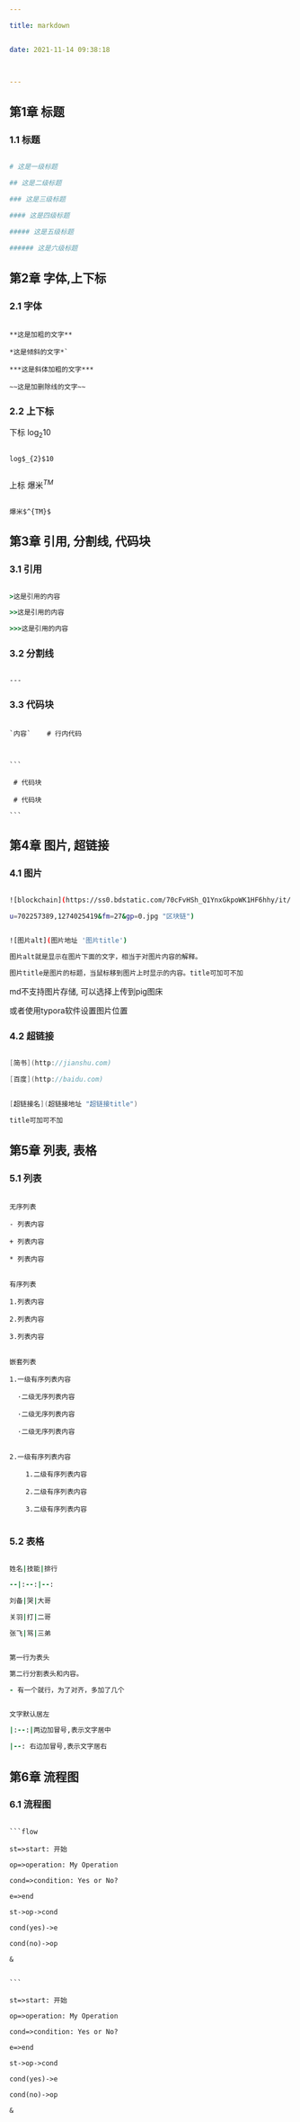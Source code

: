 ```yaml
---

title: markdown


date: 2021-11-14 09:38:18



---
```



## 第1章 标题


### 1.1 标题




```bash

# 这是一级标题

## 这是二级标题

### 这是三级标题

#### 这是四级标题

##### 这是五级标题

###### 这是六级标题

```




## 第2章 字体,上下标


### 2.1 字体




```text

**这是加粗的文字**

*这是倾斜的文字*`

***这是斜体加粗的文字***

~~这是加删除线的文字~~

```




### 2.2 上下标


下标 log$_{2}$10


```

log$_{2}$10


```




上标 爆米$^{TM}$


```

爆米$^{TM}$

```





## 第3章 引用, 分割线, 代码块


### 3.1 引用


```ruby

>这是引用的内容

>>这是引用的内容

>>>这是引用的内容

```




### 3.2 分割线


```undefined

---

```




### 3.3 代码块


````text

`内容`    # 行内代码



```

 # 代码块

 # 代码块

```

````






## 第4章 图片, 超链接


### 4.1 图片


```bash

![blockchain](https://ss0.bdstatic.com/70cFvHSh_Q1YnxGkpoWK1HF6hhy/it/

u=702257389,1274025419&fm=27&gp=0.jpg "区块链")


![图片alt](图片地址 '图片title')

图片alt就是显示在图片下面的文字，相当于对图片内容的解释。

图片title是图片的标题，当鼠标移到图片上时显示的内容。title可加可不加

```


md不支持图片存储, 可以选择上传到pig图床


或者使用typora软件设置图片位置






### 4.2 超链接


```csharp

[简书](http://jianshu.com)

[百度](http://baidu.com)

     
[超链接名](超链接地址 "超链接title")

title可加可不加

```




## 第5章 列表, 表格


### 5.1 列表


```undefined

无序列表

- 列表内容

+ 列表内容

* 列表内容


有序列表

1.列表内容

2.列表内容

3.列表内容


嵌套列表

1.一级有序列表内容

  ·二级无序列表内容

  ·二级无序列表内容

  ·二级无序列表内容


2.一级有序列表内容

	1.二级有序列表内容

	2.二级有序列表内容

	3.二级有序列表内容


```




### 5.2 表格


```ruby

姓名|技能|排行

--|:--:|--:

刘备|哭|大哥

关羽|打|二哥

张飞|骂|三弟


第一行为表头

第二行分割表头和内容。

- 有一个就行，为了对齐，多加了几个


文字默认居左

|:--:|两边加冒号,表示文字居中

|--: 右边加冒号,表示文字居右

```






## 第6章 流程图


### 6.1 流程图


```

```flow

st=>start: 开始

op=>operation: My Operation

cond=>condition: Yes or No?

e=>end

st->op->cond

cond(yes)->e

cond(no)->op

&

```


~~~flow

```

st=>start: 开始

op=>operation: My Operation

cond=>condition: Yes or No?

e=>end

st->op->cond

cond(yes)->e

cond(no)->op

&

~~~






### 
